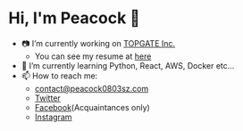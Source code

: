 # Hi, I'm Peacock :clap:

- :camera: I’m currently working on [TOPGATE Inc.](https://www.topgate.co.jp)
    - You can see my resume at [here](content/resume.md)
- :seedling: I’m currently learning Python, React, AWS, Docker etc...
- :mailbox: How to reach me:
    - [contact@peacock0803sz.com](mailto://contact@peacock0803sz.com)
    - [Twitter](https://twitter.com/peacock0803sz)
    - [Facebook](https://www.facebook.com/peacock0803sz)(Acquaintances only)
    - [Instagram](https://www.instagram.com/peacock0803sz/)
